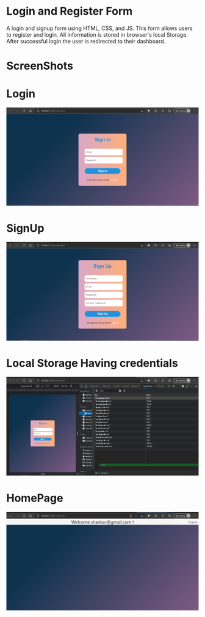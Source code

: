 Login and Register Form
====================================

A login and signup form using HTML, CSS, and JS. This form allows users to register and login. 
All information is stored in browser's local Storage. After successful login the user is redirected to their dashboard.

ScreenShots
===========


Login
=====
![](Login.png)


SignUp 
======
![](Signup.png)





Local Storage Having credentials
================================
![](LocalStorage.png)


HomePage
========
![](HomePage.png)

